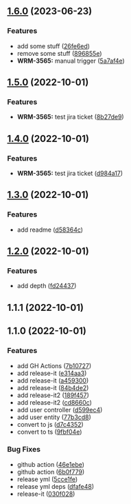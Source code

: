 

## [1.6.0](https://github.com/jimmysafe/release-test/compare/1.5.0...1.6.0) (2023-06-23)


### Features

* add some stuff ([26fe6ed](https://github.com/jimmysafe/release-test/commit/26fe6edc9c2d7eaa68e093edd7b87e27ec1614ab))
* remove some stuff ([896855e](https://github.com/jimmysafe/release-test/commit/896855e43ffc6a42a7c975482c26fc4d1557a1cd))
* **WRM-3565:** manual trigger ([5a7af4e](https://github.com/jimmysafe/release-test/commit/5a7af4ed0c86b1808444c93b190b29f6171fa263))

## [1.5.0](https://github.com/jimmysafe/release-test/compare/1.4.0...1.5.0) (2022-10-01)


### Features

* **WRM-3565:** test jira ticket ([8b27de9](https://github.com/jimmysafe/release-test/commit/8b27de91a0f10dfa9c5c36facac8ace5d8fedbf3))

## [1.4.0](https://github.com/jimmysafe/release-test/compare/1.3.0...1.4.0) (2022-10-01)


### Features

* **WRM-3565:** test jira ticket ([d984a17](https://github.com/jimmysafe/release-test/commit/d984a1799c30ce45a594e6ad0fec043201d7dea9))

## [1.3.0](https://github.com/jimmysafe/release-test/compare/1.2.0...1.3.0) (2022-10-01)


### Features

* add readme ([d58364c](https://github.com/jimmysafe/release-test/commit/d58364c4b86345ce5821ab49404ec4bf5da84603))

## [1.2.0](https://github.com/jimmysafe/release-test/compare/1.1.1...1.2.0) (2022-10-01)


### Features

* add depth ([fd24437](https://github.com/jimmysafe/release-test/commit/fd244379e23d21feda7bf859fdb3fa03b4ea08b6))

## 1.1.1 (2022-10-01)

## 1.1.0 (2022-10-01)


### Features

* add GH Actions ([7b10727](https://github.com/jimmysafe/release-test/commit/7b107274bad37864b1f3dff6d4d909e2139d9a30))
* add release-it ([e314aa3](https://github.com/jimmysafe/release-test/commit/e314aa36c1c343bcf3ba75eb77a950fb4c681b59))
* add release-it ([a459300](https://github.com/jimmysafe/release-test/commit/a4593003a5c539418f041bb4c611e3d1cbed36f0))
* add release-it ([84b4de2](https://github.com/jimmysafe/release-test/commit/84b4de2dbe7ea5201911b80f9c195b0e04ba37f2))
* add release-it2 ([189f457](https://github.com/jimmysafe/release-test/commit/189f457f75be8cb40144683422c28362e4cb566e))
* add release-it2 ([cd8660c](https://github.com/jimmysafe/release-test/commit/cd8660c120f1e020f6f4d8f087c875ff476deea9))
* add user controller ([d599ec4](https://github.com/jimmysafe/release-test/commit/d599ec4057dc4047fa56fff40b61d88e48de5d1e))
* add user entity ([77b3cd8](https://github.com/jimmysafe/release-test/commit/77b3cd83cf6e290c2f582c2af5dfedcf7b9ff834))
* convert to js ([d7c4352](https://github.com/jimmysafe/release-test/commit/d7c4352cbaaa9af02276bbd0d2f8caf05bb3244f))
* convert to ts ([9fbf04e](https://github.com/jimmysafe/release-test/commit/9fbf04eb151b20fddf1e9566d94965f979d04944))


### Bug Fixes

* github action ([46e1ebe](https://github.com/jimmysafe/release-test/commit/46e1ebe5f3ff117ba6342da79eda253872691da1))
* github action ([6b0f779](https://github.com/jimmysafe/release-test/commit/6b0f77930ec5c21d04576718dadd536436cf925e))
* release yml ([5cce1fe](https://github.com/jimmysafe/release-test/commit/5cce1feef644694a84f972a180086096ea9b0ff4))
* release yml deps ([dfafe48](https://github.com/jimmysafe/release-test/commit/dfafe488c852effb183cbb7dfb8604afb1db61d9))
* release-it ([030f028](https://github.com/jimmysafe/release-test/commit/030f028ceb51b669fa1c44039f6aca23aac7cb2d))